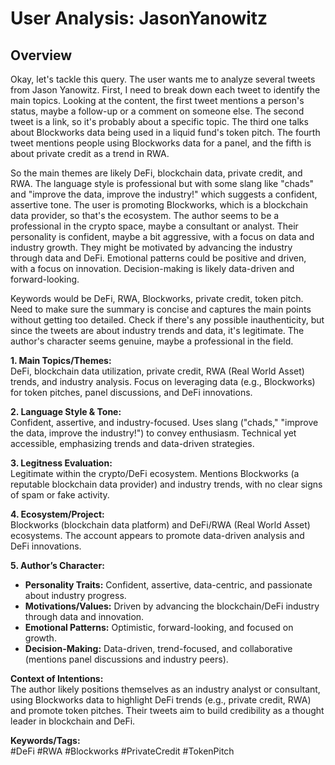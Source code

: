 # User Analysis: JasonYanowitz

## Overview

<think>
Okay, let's tackle this query. The user wants me to analyze several tweets from Jason Yanowitz. First, I need to break down each tweet to identify the main topics. Looking at the content, the first tweet mentions a person's status, maybe a follow-up or a comment on someone else. The second tweet is a link, so it's probably about a specific topic. The third one talks about Blockworks data being used in a liquid fund's token pitch. The fourth tweet mentions people using Blockworks data for a panel, and the fifth is about private credit as a trend in RWA.

So the main themes are likely DeFi, blockchain data, private credit, and RWA. The language style is professional but with some slang like "chads" and "improve the data, improve the industry!" which suggests a confident, assertive tone. The user is promoting Blockworks, which is a blockchain data provider, so that's the ecosystem. The author seems to be a professional in the crypto space, maybe a consultant or analyst. Their personality is confident, maybe a bit aggressive, with a focus on data and industry growth. They might be motivated by advancing the industry through data and DeFi. Emotional patterns could be positive and driven, with a focus on innovation. Decision-making is likely data-driven and forward-looking.

Keywords would be DeFi, RWA, Blockworks, private credit, token pitch. Need to make sure the summary is concise and captures the main points without getting too detailed. Check if there's any possible inauthenticity, but since the tweets are about industry trends and data, it's legitimate. The author's character seems genuine, maybe a professional in the field.
</think>

**1. Main Topics/Themes:**  
DeFi, blockchain data utilization, private credit, RWA (Real World Asset) trends, and industry analysis. Focus on leveraging data (e.g., Blockworks) for token pitches, panel discussions, and DeFi innovations.  

**2. Language Style & Tone:**  
Confident, assertive, and industry-focused. Uses slang ("chads," "improve the data, improve the industry!") to convey enthusiasm. Technical yet accessible, emphasizing trends and data-driven strategies.  

**3. Legitness Evaluation:**  
Legitimate within the crypto/DeFi ecosystem. Mentions Blockworks (a reputable blockchain data provider) and industry trends, with no clear signs of spam or fake activity.  

**4. Ecosystem/Project:**  
Blockworks (blockchain data platform) and DeFi/RWA (Real World Asset) ecosystems. The account appears to promote data-driven analysis and DeFi innovations.  

**5. Author’s Character:**  
- **Personality Traits:** Confident, assertive, data-centric, and passionate about industry progress.  
- **Motivations/Values:** Driven by advancing the blockchain/DeFi industry through data and innovation.  
- **Emotional Patterns:** Optimistic, forward-looking, and focused on growth.  
- **Decision-Making:** Data-driven, trend-focused, and collaborative (mentions panel discussions and industry peers).  

**Context of Intentions:**  
The author likely positions themselves as an industry analyst or consultant, using Blockworks data to highlight DeFi trends (e.g., private credit, RWA) and promote token pitches. Their tweets aim to build credibility as a thought leader in blockchain and DeFi.  

**Keywords/Tags:**  
#DeFi #RWA #Blockworks #PrivateCredit #TokenPitch